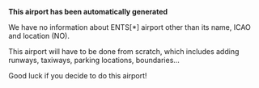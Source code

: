 **This airport has been automatically generated**

We have no information about ENTS[*] airport other than its name, ICAO and location (NO).

This airport will have to be done from scratch, which includes adding runways, taxiways, parking locations, boundaries...

Good luck if you decide to do this airport!